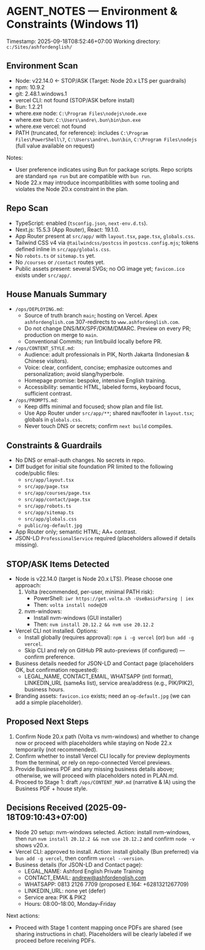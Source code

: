 # AGENT_NOTES — Environment & Constraints (Windows 11)

Timestamp: 2025-09-18T08:52:46+07:00
Working directory: `c:/Sites/ashfordenglish/`

## Environment Scan
- Node: v22.14.0  ← STOP/ASK (Target: Node 20.x LTS per guardrails)
- npm: 10.9.2
- git: 2.48.1.windows.1
- vercel CLI: not found (STOP/ASK before install)
- Bun: 1.2.21
- where.exe node: `C:\Program Files\nodejs\node.exe`
- where.exe bun: `C:\Users\andre\.bun\bin\bun.exe`
- where.exe vercel: not found
- PATH (truncated, for reference): includes `C:\Program Files\PowerShell\7`, `C:\Users\andre\.bun\bin`, `C:\Program Files\nodejs` (full value available on request)

Notes:
- User preference indicates using Bun for package scripts. Repo scripts are standard `npm run` but are compatible with `bun run`.
- Node 22.x may introduce incompatibilities with some tooling and violates the Node 20.x constraint in the plan.

## Repo Scan
- TypeScript: enabled (`tsconfig.json`, `next-env.d.ts`).
- Next.js: 15.5.3 (App Router), React: 19.1.0.
- App Router present at `src/app/` with `layout.tsx`, `page.tsx`, `globals.css`.
- Tailwind CSS v4 via `@tailwindcss/postcss` in `postcss.config.mjs`; tokens defined inline in `src/app/globals.css`.
- No `robots.ts` or `sitemap.ts` yet.
- No `/courses` or `/contact` routes yet.
- Public assets present: several SVGs; no OG image yet; `favicon.ico` exists under `src/app/`.

## House Manuals Summary
- `/ops/DEPLOYING.md`:
  - Source of truth branch `main`; hosting on Vercel. Apex `ashfordenglish.com` 307-redirects to `www.ashfordenglish.com`.
  - Do not change DNS/MX/SPF/DKIM/DMARC. Preview on every PR; production on merge to `main`.
  - Conventional Commits; run lint/build locally before PR.
- `/ops/CONTENT_STYLE.md`:
  - Audience: adult professionals in PIK, North Jakarta (Indonesian & Chinese visitors).
  - Voice: clear, confident, concise; emphasize outcomes and personalization; avoid slang/hyperbole.
  - Homepage promise: bespoke, intensive English training.
  - Accessibility: semantic HTML, labeled forms, keyboard focus, sufficient contrast.
- `/ops/PROMPTS.md`:
  - Keep diffs minimal and focused; show plan and file list.
  - Use App Router under `src/app/**`; shared nav/footer in `layout.tsx`; globals in `globals.css`.
  - Never touch DNS or secrets; confirm `next build` compiles.

## Constraints & Guardrails
- No DNS or email-auth changes. No secrets in repo.
- Diff budget for initial site foundation PR limited to the following code/public files:
  - `src/app/layout.tsx`
  - `src/app/page.tsx`
  - `src/app/courses/page.tsx`
  - `src/app/contact/page.tsx`
  - `src/app/robots.ts`
  - `src/app/sitemap.ts`
  - `src/app/globals.css`
  - `public/og-default.jpg`
- App Router only; semantic HTML; AA+ contrast.
- JSON-LD `ProfessionalService` required (placeholders allowed if details missing).

## STOP/ASK Items Detected
- Node is v22.14.0 (target is Node 20.x LTS). Please choose one approach:
  1) Volta (recommended, per-user, minimal PATH risk):
     - PowerShell: `iwr https://get.volta.sh -UseBasicParsing | iex`
     - Then: `volta install node@20`
  2) nvm-windows:
     - Install nvm-windows (GUI installer)
     - Then: `nvm install 20.12.2 && nvm use 20.12.2`
- Vercel CLI not installed. Options:
  - Install globally (requires approval): `npm i -g vercel` (or) `bun add -g vercel`.
  - Skip CLI and rely on GitHub PR auto-previews (if configured) — confirm preference.
- Business details needed for JSON-LD and Contact page (placeholders OK, but confirmation requested):
  - LEGAL_NAME, CONTACT_EMAIL, WHATSAPP (intl format), LINKEDIN_URL (sameAs list), service area/address (e.g., PIK/PIK2), business hours.
- Branding assets: `favicon.ico` exists; need an `og-default.jpg` (we can add a simple placeholder).

## Proposed Next Steps
1) Confirm Node 20.x path (Volta vs nvm-windows) and whether to change now or proceed with placeholders while staying on Node 22.x temporarily (not recommended).
2) Confirm whether to install Vercel CLI locally for preview deployments from the terminal, or rely on repo-connected Vercel previews.
3) Provide Business PDF and any missing business details above; otherwise, we will proceed with placeholders noted in PLAN.md.
4) Proceed to Stage 1: draft `/ops/CONTENT_MAP.md` (narrative & IA) using the Business PDF + house style.

## Decisions Received (2025-09-18T09:10:43+07:00)
- Node 20 setup: nvm-windows selected. Action: install nvm-windows, then run `nvm install 20.12.2 && nvm use 20.12.2` and confirm `node -v` shows v20.x.
- Vercel CLI: approved to install. Action: install globally (Bun preferred) via `bun add -g vercel`, then confirm `vercel --version`.
- Business details (for JSON-LD and Contact page):
  - LEGAL_NAME: Ashford English Private Training
  - CONTACT_EMAIL: andrew@ashfordenglish.com
  - WHATSAPP: 0813 2126 7709 (proposed E.164: +6281321267709)
  - LINKEDIN_URL: none yet (defer)
  - Service area: PIK & PIK2
  - Hours: 08:00–18:00, Monday–Friday

Next actions:
- Proceed with Stage 1 content mapping once PDFs are shared (see sharing instructions in chat). Placeholders will be clearly labeled if we proceed before receiving PDFs.

